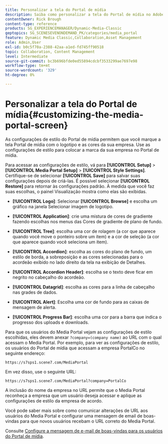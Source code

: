 ```yaml
---
title: Personalizar a tela do Portal de mídia
description: Saiba como personalizar a tela do Portal de mídia no Adobe Dynamic Media Classic.
contentOwner: Rick Brough
content-type: reference
products: SG_EXPERIENCEMANAGER/Dynamic-Media-Classic
geptopics: SG_SCENESEVENONDEMAND_PK/categories/media_portal
feature: Dynamic Media Classic,Collaboration,Asset Management
role: Admin,User
exl-id: b0c5f70a-2388-42aa-a1ed-fd745ff90518
topic: Collaboration, Content Management
level: Intermediate
source-git-commit: bc3b696bfde0ed55894cdcbf3533299ae7697e98
workflow-type: tm+mt
source-wordcount: '329'
ht-degree: 0%

---
```


# Personalizar a tela do Portal de mídia{#customizing-the-media-portal-screen}

As configurações de estilo do Portal de mídia permitem que você marque a tela Portal de mídia com o logotipo e as cores da sua empresa. Use as configurações de estilo para colocar a marca da sua empresa no Portal de mídia.

Para acessar as configurações de estilo, vá para **[!UICONTROL Setup]** > **[!UICONTROL Media Portal Setup]** > **[!UICONTROL Style Settings]**. Certifique-se de selecionar **[!UICONTROL Save]** para salvar suas configurações depois de criá-las. É possível selecionar **[!UICONTROL Restore]** para retornar às configurações padrão. À medida que você faz suas escolhas, o painel Visualização mostra como elas são exibidas.

* **[!UICONTROL Logo]**: Selecionar **[!UICONTROL Browse]** e escolha um gráfico na janela Selecionar imagem de logotipo.

* **[!UICONTROL Application]**: crie uma mistura de cores de gradiente fazendo escolhas nos menus das Cores de gradiente de plano de fundo.

* **[!UICONTROL Tree]**: escolha uma cor de rolagem (a cor que aparece quando você move o ponteiro sobre um item) e a cor de seleção (a cor que aparece quando você seleciona um item).

* **[!UICONTROL Accordion]**: escolha as cores do plano de fundo, um estilo de borda, a sobreposição e as cores selecionadas para o acordeão exibido no lado direito da tela na exibição de Detalhes.

* **[!UICONTROL Accordion Header]**: escolha se o texto deve ficar em negrito no cabeçalho do acordeão.

* **[!UICONTROL Datagrid]**: escolha as cores para a linha de cabeçalho nas grades de dados.

* **[!UICONTROL Alert]**: Escolha uma cor de fundo para as caixas de mensagem de alerta.

* **[!UICONTROL Progress Bar]**: escolha uma cor para a barra que indica o progresso dos uploads e downloads.

Para que os usuários do Media Portal vejam as configurações de estilo escolhidas, eles devem anexar `?company=(company name)` ao URL com o qual acessam o Media Portal. Por exemplo, para ver as configurações de estilo, os usuários do Portal de mídia que acessam a empresa PortalCo no seguinte endereço:

`https://s7sps1.scene7.com/MediaPortal`

Em vez disso, use o seguinte URL:

`https://s7sps1.scene7.com/MediaPortal?company=PortalCo`

A inclusão do nome da empresa no URL permite que o Media Portal reconheça a empresa que um usuário deseja acessar e aplique as configurações de estilo da empresa de acordo.

Você pode saber mais sobre como comunicar alterações de URL aos usuários do Media Portal e configurar uma mensagem de email de boas-vindas para que novos usuários recebam o URL correto do Media Portal.

Consulte [Configure a mensagem de e-mail de boas-vindas para os usuários do Portal de mídia](adding-media-portal-users.md#setting_up_the_welcome_e_mail_message_for_media_portal_users).
